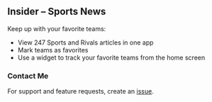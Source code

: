 ## Insider – Sports News

Keep up with your favorite teams:
- View 247 Sports and Rivals articles in one app
- Mark teams as favorites
- Use a widget to track your favorite teams from the home screen

### Contact Me

For support and feature requests, create an [issue](https://github.com/Nosrac/Insider/issues).
